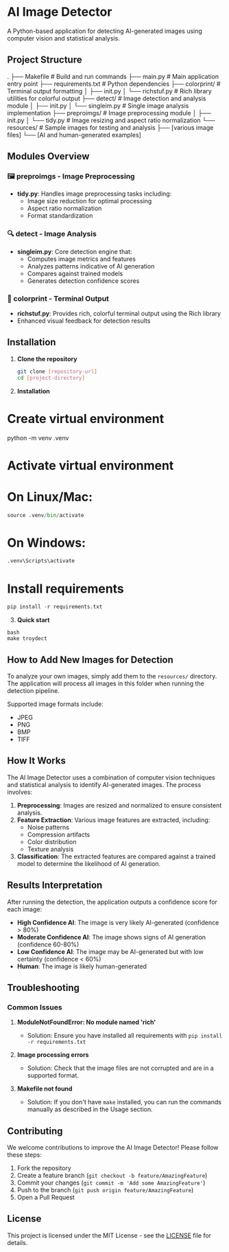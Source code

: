 # AI Image Detector

A Python-based application for detecting AI-generated images using computer vision and statistical analysis.

## Project Structure
.
├── Makefile # Build and run commands
├── main.py # Main application entry point
├── requirements.txt # Python dependencies
├── colorprint/ # Terminal output formatting
│ ├── init.py
│ └── richstuf.py # Rich library utilities for colorful output
├── detect/ # Image detection and analysis module
│ ├── init.py
│ └── singleim.py # Single image analysis implementation
├── preproimgs/ # Image preprocessing module
│ ├── init.py
│ └── tidy.py # Image resizing and aspect ratio normalization
└── resources/ # Sample images for testing and analysis
├── [various image files]
└── [AI and human-generated examples]
## Modules Overview

### 🖼️ preproimgs - Image Preprocessing
- **tidy.py**: Handles image preprocessing tasks including:
  - Image size reduction for optimal processing
  - Aspect ratio normalization
  - Format standardization

### 🔍 detect - Image Analysis
- **singleim.py**: Core detection engine that:
  - Computes image metrics and features
  - Analyzes patterns indicative of AI generation
  - Compares against trained models
  - Generates detection confidence scores

### 🎨 colorprint - Terminal Output
- **richstuf.py**: Provides rich, colorful terminal output using the Rich library
- Enhanced visual feedback for detection results

## Installation

1. **Clone the repository**
   ```bash
   git clone [repository-url]
   cd [project-directory]
   ```

2. **Installation**
# Create virtual environment
python -m venv .venv

# Activate virtual environment
# On Linux/Mac:
```python
source .venv/bin/activate
```
# On Windows:
```python
.venv\Scripts\activate
```
# Install requirements
```python
pip install -r requirements.txt
```
3. **Quick start**
```
bash
make troydect
```


## How to Add New Images for Detection

To analyze your own images, simply add them to the `resources/` directory. The application will process all images in this folder when running the detection pipeline.

Supported image formats include:
- JPEG
- PNG
- BMP
- TIFF

## How It Works

The AI Image Detector uses a combination of computer vision techniques and statistical analysis to identify AI-generated images. The process involves:

1. **Preprocessing**: Images are resized and normalized to ensure consistent analysis.
2. **Feature Extraction**: Various image features are extracted, including:
   - Noise patterns
   - Compression artifacts
   - Color distribution
   - Texture analysis
3. **Classification**: The extracted features are compared against a trained model to determine the likelihood of AI generation.

## Results Interpretation

After running the detection, the application outputs a confidence score for each image:

- **High Confidence AI**: The image is very likely AI-generated (confidence > 80%)
- **Moderate Confidence AI**: The image shows signs of AI generation (confidence 60-80%)
- **Low Confidence AI**: The image may be AI-generated but with low certainty (confidence < 60%)
- **Human**: The image is likely human-generated

## Troubleshooting

### Common Issues

1. **ModuleNotFoundError: No module named 'rich'**
   - Solution: Ensure you have installed all requirements with `pip install -r requirements.txt`

2. **Image processing errors**
   - Solution: Check that the image files are not corrupted and are in a supported format.

3. **Makefile not found**
   - Solution: If you don't have `make` installed, you can run the commands manually as described in the Usage section.

## Contributing

We welcome contributions to improve the AI Image Detector! Please follow these steps:

1. Fork the repository
2. Create a feature branch (`git checkout -b feature/AmazingFeature`)
3. Commit your changes (`git commit -m 'Add some AmazingFeature'`)
4. Push to the branch (`git push origin feature/AmazingFeature`)
5. Open a Pull Request

## License

This project is licensed under the MIT License - see the [LICENSE](LICENSE) file for details.
